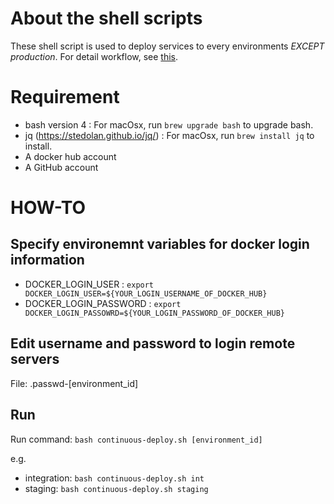 # About the shell scripts
These shell script is used to deploy services to every environments *EXCEPT production*.
For detail workflow, see [this](https://staroad.atlassian.net/wiki/spaces/ITOPS/pages/360251446/Deploy+krug+services+DRAFT).
# Requirement

- bash version 4 : For macOsx, run `brew upgrade bash` to upgrade bash.
- jq (https://stedolan.github.io/jq/) : For macOsx, run `brew install jq` to install.
- A docker hub account
- A GitHub account
 
# HOW-TO
## Specify environemnt variables for docker login information
- DOCKER_LOGIN_USER : `export DOCKER_LOGIN_USER=${YOUR_LOGIN_USERNAME_OF_DOCKER_HUB}`
- DOCKER_LOGIN_PASSWORD : `export DOCKER_LOGIN_PASSOWRD=${YOUR_LOGIN_PASSWORD_OF_DOCKER_HUB}`

## Edit username and password to login remote servers
File: .passwd-[environment_id]

## Run
Run command: `bash continuous-deploy.sh [environment_id]`

e.g.

- integration: `bash continuous-deploy.sh int`
- staging: `bash continuous-deploy.sh staging`
